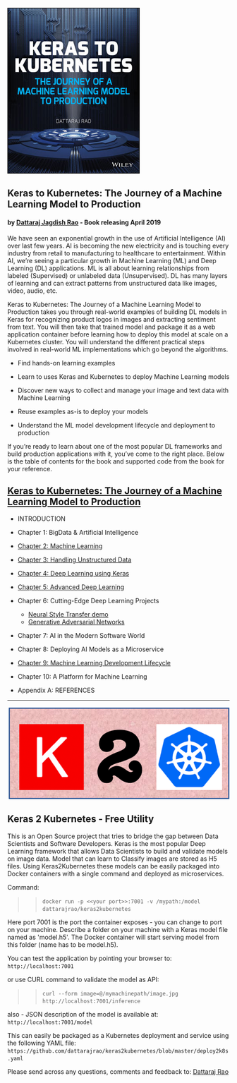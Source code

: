 ![Keras 2 Kubernetes](book_image.jpg)
## Keras to Kubernetes: The Journey of a Machine Learning Model to Production
#### by [Dattaraj Jagdish Rao](mailto:dattarajrao@yahoo.com) - Book releasing April 2019

We have seen an exponential growth in the use of Artificial Intelligence (AI) over last few years. AI is becoming the new electricity and is touching every industry from retail to manufacturing to healthcare to entertainment. Within AI, we’re seeing a particular growth in Machine Learning (ML) and Deep Learning (DL) applications. ML is all about learning relationships from labeled (Supervised) or unlabeled data (Unsupervised). DL has many layers of learning and can extract patterns from unstructured data like images, video, audio, etc.

Keras to Kubernetes: The Journey of a Machine Learning Model to Production  takes you through real-world examples of building DL models in Keras for recognizing product logos in images and extracting sentiment from text. You will then take that trained model and package it as a web application container before learning how to deploy this model at scale on a Kubernetes cluster. You will understand the different practical steps involved in real-world ML implementations which go beyond the algorithms.

* Find hands-on learning examples

* Learn to uses Keras and Kubernetes to deploy Machine Learning models

* Discover new ways to collect and manage your image and text data with Machine Learning

* Reuse examples as-is to deploy your models

* Understand the ML model development lifecycle and deployment to production

If you’re ready to learn about one of the most popular DL frameworks and build production applications with it, you’ve come to the right place. Below is the table of contents for the book and supported code from the book for your reference.

## <a href="https://www.wiley.com/en-us/Keras+to+Kubernetes%3A+The+Journey+of+a+Machine+Learning+Model+to+Production+-p-9781119564836">Keras to Kubernetes: The Journey of a Machine Learning Model to Production</a>

* INTRODUCTION

* Chapter 1: BigData & Artificial Intelligence

* <a href="Chapter 2 - Machine Learning.ipynb">Chapter 2: Machine Learning</a>

* <a href="Chapter 3 - Handling Unstructured Data.ipynb">Chapter 3: Handling Unstructured Data</a>

* <a href="Chapter 4 - Deep Learning using Keras.ipynb">Chapter 4: Deep Learning using Keras</a>

* <a href="Chapter 5 - Advanced Deep Learning.ipynb">Chapter 5: Advanced Deep Learning</a>

* Chapter 6: Cutting-Edge Deep Learning Projects
    * <a href="Keras_2_Kubernetes_Chapter_6_Dattaraj_J_Rao_Neural_Style_Transfer_demo.ipynb">Neural Style Transfer demo</a>
    * <a href="Keras_2_Kubernetes_Chapter_6_Dattaraj_J_Rao_Generative_Adversarial_Networks.ipynb">Generative Adversarial Networks</a>

* Chapter 7: AI in the Modern Software World

* Chapter 8: Deploying AI Models as a Microservice

* <a href="Chapter 9 - Machine Learning Development Lifecycle.ipynb">Chapter 9: Machine Learning Development Lifecycle</a>

* Chapter 10: A Platform for Machine Learning

* Appendix A: REFERENCES

<hr>

![Keras 2 Kubernetes](logo.png)
## Keras 2 Kubernetes - Free Utility

This is an Open Source project that tries to bridge the gap between Data Scientists and Software Developers. Keras is the most popular Deep Learning framework that allows Data Scientists to build and validate models on image data. Model that can learn to Classify images are stored as H5 files. Using Keras2Kubernetes these models can be easily packaged into Docker containers with a single command and deployed as microservices.

Command:
>> `docker run -p <<your port>>:7001 -v /mypath:/model dattarajrao/keras2kubernetes`

Here port 7001 is the port the container exposes - you can change to port on your machine. Describe a folder on your machine with a Keras model file named as 'model.h5'. The Docker container will start serving model from this folder (name has to be model.h5).

You can test the application by pointing your browser to:
`http://localhost:7001`

or use CURL command to validate the model as API:
>> `curl --form image=@/mymachinepath/image.jpg http://localhost:7001/inference`

also - JSON description of the model is available at:
`http://localhost:7001/model`

This can easily be packaged as a Kubernetes deployment and service using the following YAML file:
`https://github.com/dattarajrao/keras2kubernetes/blob/master/deploy2k8s.yaml`

Please send across any questions, comments and feedback to:
[Dattaraj Rao](mailto:dattarajrao@yahoo.com)
